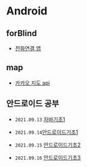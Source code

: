 # Android
## forBlind
- [전화연결 앱](./01.forBlind)
## map
- [카카오 지도 api](./02.map) 
## 안드로이드 공부
- `2021.09.13`  [자바기초1](./03.study/0913/01.자바기초1/2021.09.13_자바기초정리1.md)
- `2021.09.14`[안드로이드기초1](./03.study/0914/01.안드로이드1/2021년09월14일_안드로이드1.md)
- `2021.09.15` [안드로이드기초2](./03.study/0915/01.안드로이드2/2021.09.15_안드로이드2.md)

- `2021.09.16` [안드로이드기초3](./03.study/0916/01.안드로이드3/2021.09.16_안드로이드3.md)